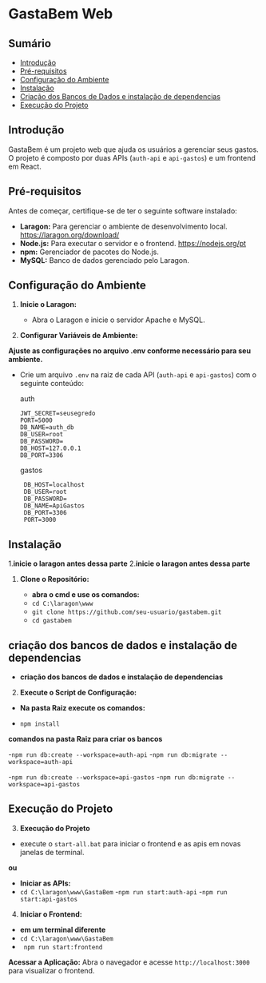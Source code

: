 # GastaBem Web

## Sumário

- [Introdução](#introdução)
- [Pré-requisitos](#pré-requisitos)
- [Configuração do Ambiente](#configuração-do-ambiente)
- [Instalação](#instalação)
- [Criação dos Bancos de Dados e instalação de dependencias](#criação-dos-bancos-de-dados-e-instalação-de-dependencias)
- [Execução do Projeto](#execução-do-projeto)


## Introdução

GastaBem é um projeto web que ajuda os usuários a gerenciar seus gastos. O projeto é composto por duas APIs (`auth-api` e `api-gastos`) e um frontend em React.

## Pré-requisitos

Antes de começar, certifique-se de ter o seguinte software instalado:

- **Laragon:** Para gerenciar o ambiente de desenvolvimento local. https://laragon.org/download/
- **Node.js:** Para executar o servidor e o frontend. https://nodejs.org/pt
- **npm:** Gerenciador de pacotes do Node.js. 
- **MySQL:** Banco de dados gerenciado pelo Laragon.

## Configuração do Ambiente

1. **Inicie o Laragon:**
   - Abra o Laragon e inicie o servidor Apache e MySQL.

2. **Configurar Variáveis de Ambiente:**

**Ajuste as configurações no arquivo .env conforme necessário para seu ambiente.**


   - Crie um arquivo `.env` na raiz de cada API (`auth-api` e `api-gastos`) com o seguinte conteúdo:

     auth
     ```
     JWT_SECRET=seusegredo
     PORT=5000
     DB_NAME=auth_db
     DB_USER=root
     DB_PASSWORD=
     DB_HOST=127.0.0.1
     DB_PORT=3306
     ```
      gastos
     ```
      DB_HOST=localhost
      DB_USER=root
      DB_PASSWORD=
      DB_NAME=ApiGastos
      DB_PORT=3306
      PORT=3000
     ```

## Instalação

1.**inicie o laragon antes dessa parte**
2.**inicie o laragon antes dessa parte**

1. **Clone o Repositório:**

   - **abra o cmd e use os comandos:**
   - ` cd C:\laragon\www `
   - ` git clone https://github.com/seu-usuario/gastabem.git `
   - ` cd gastabem `

## criação dos bancos de dados e instalação de dependencias
- **criação dos bancos de dados e instalação de dependencias**

2. **Execute o Script de Configuração:**

- **Na pasta Raiz execute os comandos:**

- ``npm install``

**comandos na pasta Raiz para criar os bancos**

-`` npm run db:create --workspace=auth-api ``
-`` npm run db:migrate --workspace=auth-api ``


-`` npm run db:create --workspace=api-gastos ``
-`` npm run db:migrate --workspace=api-gastos ``

## Execução do Projeto
3. **Execução do Projeto**

- execute o ``start-all.bat`` para iniciar o frontend e as apis em novas janelas de terminal.

**ou**

- **Iniciar as APIs:**
- `` cd C:\laragon\www\GastaBem ``
-`` npm run start:auth-api ``
-`` npm run start:api-gastos ``

4. **Iniciar o Frontend:**

- **em um terminal diferente**
- `` cd C:\laragon\www\GastaBem ``
- ` npm run start:frontend`

**Acessar a Aplicação:**
Abra o navegador e acesse ` http://localhost:3000 ` para visualizar o frontend.


